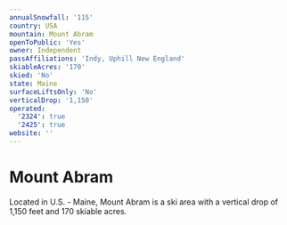 ```yaml
---
annualSnowfall: '115'
country: USA
mountain: Mount Abram
openToPublic: 'Yes'
owner: Independent
passAffiliations: 'Indy, Uphill New England'
skiableAcres: '170'
skied: 'No'
state: Maine
surfaceLiftsOnly: 'No'
verticalDrop: '1,150'
operated:
  '2324': true
  '2425': true
website: ''
---
```



# Mount Abram

Located in U.S. - Maine, Mount Abram is a ski area with a vertical drop of 1,150 feet and 170 skiable acres.
